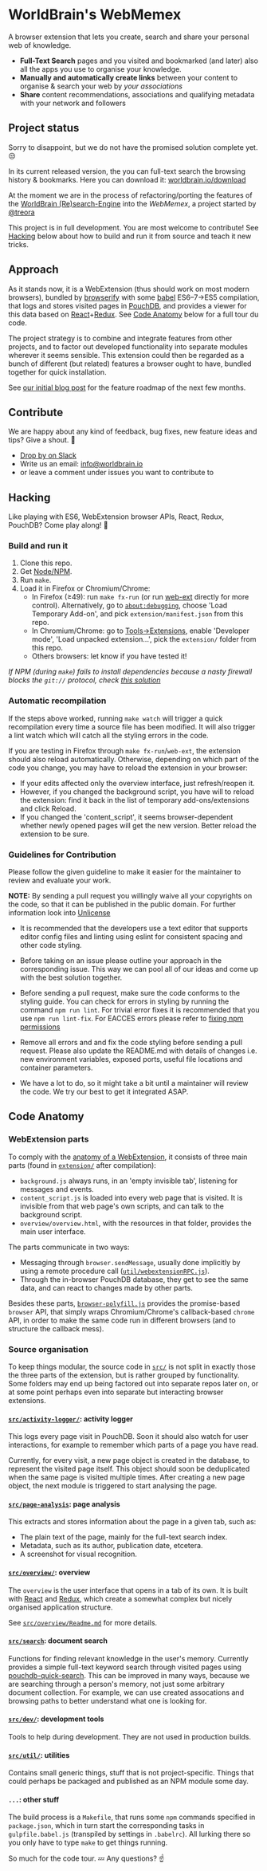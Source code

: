 # WorldBrain's WebMemex

A browser extension that lets you create, search and share your personal web of knowledge.

 - **Full-Text Search** pages and you visited and bookmarked (and later) also all the apps you use to organise your knowledge.
 - **Manually and automatically create links** between your content to organise & search your web by *your associations*
 - **Share** content recommendations, associations and qualifying metadata with your network and followers


## Project status

Sorry to disappoint, but we do not have the promised solution complete yet. :unamused:

In its current released version, the you can full-text search the browsing history & bookmarks.
Here you can download it: [worldbrain.io/download](http://worldbrain.io/download)

At the moment we are in the process of refactoring/porting the features of the [WorldBrain (Re)search-Engine](https://github.com/WorldBrain/Research-Engine/) into the *WebMemex*, a project started by [@treora](https://github.com/Treora)

This project is in full development. You are most welcome to contribute! See
[Hacking](#hacking) below about how to build and run it from source and teach it
new tricks.


## Approach

As it stands now, it is a WebExtension (thus should work on most modern
browsers), bundled by [browserify](http://browserify.org) with some
[babel](https://babeljs.io) ES6–7→ES5 compilation, that logs and stores visited
pages in [PouchDB](https://pouchdb.com), and provides a viewer for this data
based on
[React](https://facebook.github.io/react/)+[Redux](http://redux.js.org/). See
[Code Anatomy](#code-anatomy) below for a full tour du code.

The project strategy is to combine and integrate features from other projects,
and to factor out developed functionality into separate modules wherever it
seems sensible. This extension could then be regarded as a bunch of different
(but related) features a browser ought to have, bundled together for quick
installation.

See [our initial blog post](https://blog.webmemex.org/2017/01/05/roadmap/)
for the feature roadmap of the next few months.


## Contribute

We are happy about any kind of feedback, bug fixes, new feature ideas and tips? 
Give a shout. :loudspeaker:

- [Drop by on Slack](http://join-worldbrain.herokuapp.com)
- Write us an email: info@worldbrain.io
- or leave a comment under issues you want to contribute to


## Hacking

Like playing with ES6, WebExtension browser APIs, React, Redux, PouchDB? Come
play along! :tada:

### Build and run it

1. Clone this repo.
2. Get [Node/NPM](https://nodejs.org).
3. Run `make`.
4. Load it in Firefox or Chromium/Chrome:
    * In Firefox (≥49): run `make fx-run` (or run [web-ext](https://developer.mozilla.org/en-US/Add-ons/WebExtensions/web-ext_command_reference#web-ext_run)
      directly for more control).
      Alternatively, go to [`about:debugging`](about:debugging), choose 'Load
      Temporary Add-on', and pick `extension/manifest.json` from this repo.
    * In Chromium/Chrome: go to [Tools→Extensions](chrome://extensions/), enable
      'Developer mode', 'Load unpacked extension...', pick the `extension/`
      folder from this repo.
    * Others browsers: let know if you have tested it!

*If NPM (during `make`) fails to install dependencies because a nasty firewall blocks the `git://` protocol, check [this solution](http://stackoverflow.com/questions/4891527/git-protocol-blocked-by-company-how-can-i-get-around-that/10729634#10729634)*

### Automatic recompilation

If the steps above worked, running `make watch` will trigger a quick
recompilation every time a source file has been modified. It will also trigger a lint watch which will catch all the styling errors in the code.

If you are testing in Firefox through `make fx-run`/`web-ext`, the extension
should also reload automatically. Otherwise, depending on which part of the code
you change, you may have to reload the extension in your browser:

- If your edits affected only the overview interface, just refresh/reopen it.
- However, if you changed the background script, you have will to reload the
  extension: find it back in the list of temporary add-ons/extensions and click
  Reload.
- If you changed the 'content_script', it seems browser-dependent whether newly
  opened pages will get the new version. Better reload the extension to be sure.

### Guidelines for Contribution

Please follow the given guideline to make it easier for the maintainer to review and evaluate your work.

**NOTE:** By sending a pull request you willingly waive all your copyrights on the code, so that it can be published in the public domain. For further information look into [Unlicense](http://unlicense.org/)

* It is recommended that the developers use a text editor that supports editor config files and linting using eslint for consistent spacing and other code styling.

* Before taking on an issue please outline your approach in the corresponding issue. This way we can pool all of our ideas and come up with the best solution together.

* Before sending a pull request, make sure the code conforms to the styling guide. You can check for errors in styling by running the command ```npm run lint```. For trivial error fixes it is recommended that you use ```npm run lint-fix```. For EACCES errors please refer to [fixing npm permissions](https://docs.npmjs.com/getting-started/fixing-npm-permissions)

* Remove all errors and and fix the code styling before sending a pull request. Please also update the README.md with details of changes i.e. new environment variables, exposed ports, useful file locations and container parameters.

* We have a lot to do, so it might take a bit until a maintainer will review the code. We try our best to get it integrated ASAP.


## Code Anatomy

### WebExtension parts

To comply with the [anatomy of a WebExtension](https://developer.mozilla.org/en-US/Add-ons/WebExtensions/Anatomy_of_a_WebExtension),
it consists of three main parts (found in [`extension/`](extension/) after
compilation):

- `background.js` always runs, in an 'empty invisible tab', listening for
  messages and events.
- `content_script.js` is loaded into every web page that is visited. It is
  invisible from that web page's own scripts, and can talk to the background
  script.
- `overview/overview.html`, with the resources in that folder, provides the main
  user interface.

The parts communicate in two ways:
- Messaging through `browser.sendMessage`, usually done implicitly by using a
  remote procedure call ([`util/webextensionRPC.js`](src/util/webextensionRPC.js)).
- Through the in-browser PouchDB database, they get to see the same data, and
  can react to changes made by other parts.

Besides these parts,
[`browser-polyfill.js`](https://github.com/mozilla/webextension-polyfill/)
provides the promise-based `browser` API, that simply wraps Chromium/Chrome's
callback-based `chrome` API, in order to make the same code run in different
browsers (and to structure the callback mess).

### Source organisation

To keep things modular, the source code in [`src/`](src/) is not split in
exactly those the three parts of the extension, but is rather grouped by
functionality. Some folders may end up being factored out into separate repos
later on, or at some point perhaps even into separate but interacting browser
extensions.

#### [`src/activity-logger/`](src/activity-logger/): activity logger

This logs every page visit in PouchDB. Soon it should also watch for user
interactions, for example to remember which parts of a page you have read.

Currently, for every visit, a new page object is created in the database, to
represent the visited page itself. This object should soon be deduplicated when
the same page is visited multiple times. After creating a new page object,
the next module is triggered to start analysing the page.

#### [`src/page-analysis`](src/page-analysis/): page analysis

This extracts and stores information about the page in a given tab, such as:
- The plain text of the page, mainly for the full-text
search index.
- Metadata, such as its author, publication date, etcetera.
- A screenshot for visual recognition.

#### [`src/overview/`](src/overview/): overview

The `overview` is the user interface that opens in a tab of its own. It is built
with [React](https://facebook.github.io/react/) and [Redux](http://redux.js.org/),
which create a somewhat complex but nicely organised application structure.

See [`src/overview/Readme.md`](src/overview/Readme.md) for more details.

#### [`src/search`](src/search/): document search

Functions for finding relevant knowledge in the user's memory. Currently
provides a simple full-text keyword search through visited pages using
[pouchdb-quick-search](https://github.com/nolanlawson/pouchdb-quick-search).
This can be improved in many ways, because we are searching through a person's
memory, not just some arbitrary document collection. For example, we can use
created assocations and browsing paths to better understand what one is looking
for.

#### [`src/dev/`](src/dev/): development tools

Tools to help during development. They are not used in production builds.

#### [`src/util/`](src/util): utilities

Contains small generic things, stuff that is not project-specific. Things that
could perhaps be packaged and published as an NPM module some day.

#### `...`: other stuff

The build process is a `Makefile`, that runs some `npm` commands specified in
`package.json`, which in turn start the corresponding tasks in
`gulpfile.babel.js` (transpiled by settings in `.babelrc`). All lurking there
so you only have to type `make` to get things running.

So much for the code tour. :zzz:  Any questions? :point_up:
